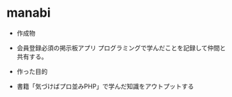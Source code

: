 # manabi

- 作成物
- 会員登録必須の掲示板アプリ
プログラミングで学んだことを記録して仲間と共有する。

- 作った目的
 - 書籍「気づけばプロ並みPHP」で学んだ知識をアウトプットする

